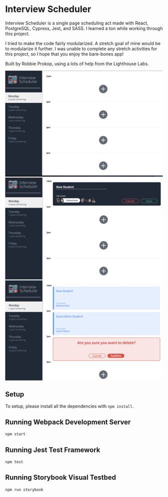 # Interview Scheduler

Interview Scheduler is a single page scheduling act made with React, PostgreSQL, Cypress, Jest, and SASS. I learned a ton while working through this project.

I tried to make the code fairly modularized. A stretch goal of mine would be to modularize it further. I was unable to complete any stretch activities for this project, so I hope that you enjoy the bare-bones app!

Built by Robbie Prokop, using a lots of help from the Lighthouse Labs.

<img src="screenshots/Screen%20Shot%202022-05-26%20at%203.05.55%20PM.png" />
<img src="screenshots/Screen%20Shot%202022-05-26%20at%203.06.25%20PM.png" />
<img src="screenshots/Screen%20Shot%202022-05-26%20at%203.07.04%20PM.png" />

## Setup

To setup, please install all the dependencies with `npm install`.

## Running Webpack Development Server

```sh
npm start
```

## Running Jest Test Framework

```sh
npm test
```

## Running Storybook Visual Testbed

```sh
npm run storybook
```
